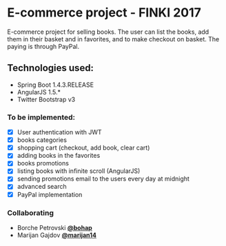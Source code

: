 # E-commerce project - FINKI 2017

E-commerce project for selling books. The user can list the books, add them in
their basket and in favorites, and to make checkout on basket. The paying is through PayPal.

## Technologies used:
* Spring Boot 1.4.3.RELEASE
* AngularJS 1.5.*
* Twitter Bootstrap v3

### To be implemented:
- [x] User authentication with JWT
- [x] books categories
- [x] shopping cart (checkout, add book, clear cart)
- [x] adding books in the favorites
- [x] books promotions
- [x] listing books with infinite scroll (AngularJS)
- [x] sending promotions email to the users every day at midnight
- [x] advanced search
- [x] PayPal implementation

### Collaborating
* Borche Petrovski [**@bohap**](https://github.com/bohap)
* Marijan Gajdov [**@marijan14**](https://github.com/marijan14)


